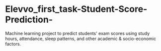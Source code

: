 # Elevvo_first_task-Student-Score-Prediction-
 Machine learning project to predict students' exam scores using study hours, attendance, sleep patterns, and other academic &amp; socio-economic factors.
